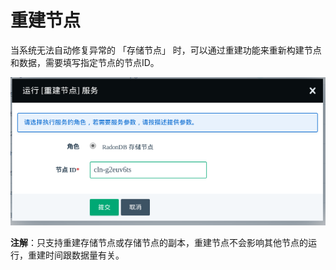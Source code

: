 ---
---

# 重建节点

当系统无法自动修复异常的 「存储节点」 时，可以通过重建功能来重新构建节点和数据，需要填写指定节点的节点ID。

![重建节点](../_images/rebuild_node.png)

**注解**：只支持重建存储节点或存储节点的副本，重建节点不会影响其他节点的运行，重建时间跟数据量有关。